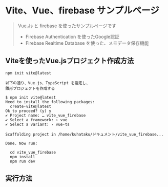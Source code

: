 # Vite、Vue、firebase サンプルページ

> Vue.Js と firebase を使ったサンプルページです
> - Firebase Authentication を使ったGoogle認証
> - Firebase Realtime Database を使った、メモデータ保存機能

## Viteを使ったVue.jsプロジェクト作成方法

```
npm init vite@latest

以下の通り、Vue.js、TypeScript を指定し、
雛形プロジェクトを作成する

$ npm init vite@latest
Need to install the following packages:
  create-vite@latest
Ok to proceed? (y) y
✔ Project name: … vite_vue_firebase
✔ Select a framework: › vue
✔ Select a variant: › vue-ts

Scaffolding project in /home/kuhataku/ドキュメント/vite_vue_firebase...

Done. Now run:

  cd vite_vue_firebase
  npm install
  npm run dev
```

## 実行方法

```
```

